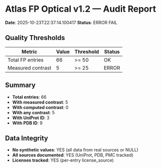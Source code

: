 # Atlas FP Optical v1.2 — Audit Report

**Date**: 2025-10-23T22:37:14.100417
**Status**: ERROR FAIL

## Quality Thresholds

| Metric | Value | Threshold | Status |
|--------|-------|-----------|--------|
| Total FP entries | 66 | >= 50 | OK |
| Measured contrast | 5 | >= 25 | ERROR |

## Summary

- **Total entries**: 66
- **With measured contrast**: 5
- **With computed contrast**: 0
- **With any contrast**: 5
- **With UniProt ID**: 3
- **With PDB ID**: 9

## Data Integrity

- **No synthetic values**: YES (all data from real sources or NULL)
- **All sources documented**: YES (UniProt, PDB, PMC tracked)
- **Licenses tracked**: YES (per-entry license_source)

